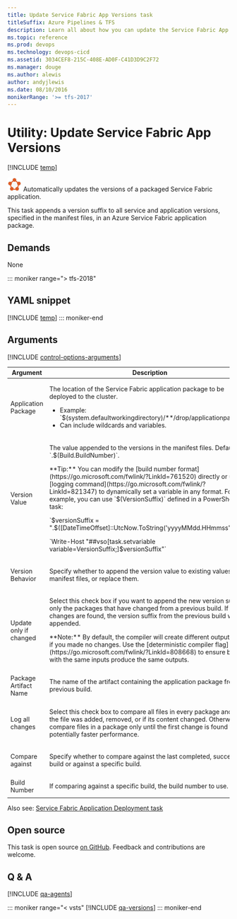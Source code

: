 ```yaml
---
title: Update Service Fabric App Versions task
titleSuffix: Azure Pipelines & TFS
description: Learn all about how you can update the Service Fabric App Versions build task Azure Pipelines and Team Foundation Server (TFS).
ms.topic: reference
ms.prod: devops
ms.technology: devops-cicd
ms.assetid: 3034CEF8-215C-408E-AD0F-C41D3D9C2F72
ms.manager: douge
ms.author: alewis
author: andyjlewis
ms.date: 08/10/2016
monikerRange: '>= tfs-2017'
---
```


# Utility: Update Service Fabric App Versions

[!INCLUDE [temp](../../_shared/version-tfs-2017-rtm.md)]

![](_img/azure-service-fabric.png) Automatically updates 
the versions of a packaged Service Fabric application.

This task appends a version suffix to all service and application versions, 
specified in the manifest files, in an Azure Service Fabric application package.

## Demands

None

::: moniker range="> tfs-2018"
## YAML snippet
[!INCLUDE [temp](../_shared/yaml/ServiceFabricUpdateManifestsV2.md)]
::: moniker-end

## Arguments

<table>
<thead>
<tr>
<th>Argument</th>
<th>Description</th>
</tr>
</thead>

<tr>
<td>Application Package</td>
<td>
<p>The location of the Service Fabric application package to be deployed to the cluster.</p>
<ul>
<li>Example: `$(system.defaultworkingdirectory)/**/drop/applicationpackage`</li>
<li>Can include wildcards and variables.</li>
</ul>
</td>
</tr>

<tr>
<td>Version Value</td>
<td>
<p>The value appended to the versions in the manifest files. Default is `.$(Build.BuildNumber)`.</p>
<p>**Tip:** You can modify the [build number format](https://go.microsoft.com/fwlink/?LinkId=761520) directly or use a [logging command](https://go.microsoft.com/fwlink/?LinkId=821347) to dynamically set a variable in any format. For example, you can use `$(VersionSuffix)` defined in a PowerShell task:</p>
<p>`$versionSuffix = ".$([DateTimeOffset]::UtcNow.ToString('yyyyMMdd.HHmmss'))"`</p>
<p>`Write-Host "##vso[task.setvariable variable=VersionSuffix;]$versionSuffix"`</p>
</ul>
</td>
</tr>

<tr>
<td>Version Behavior</td>
<td>
<p>Specify whether to append the version value to existing values in the manifest files, or replace them.</p>
</td>
</tr>

<tr>
<td>Update only if changed</td>
<td>
<p>Select this check box if you want to append the new version suffix to only the packages that have changed from a previous build. If no changes are found, the version suffix from the previous build will be appended.</p>
<p>**Note:** By default, the compiler will create different outputs even if you made no changes. Use the [deterministic compiler flag](https://go.microsoft.com/fwlink/?LinkId=808668) to ensure builds with the same inputs produce the same outputs.</p>
</td>
</tr>

<tr>
<td>Package Artifact Name</td>
<td>
<p>The name of the artifact containing the application package from the previous build.</p>
</td>
</tr>

<tr>
<td>Log all changes</td>
<td>
<p>Select this check box to compare all files in every package and log if the file was added, removed, or if its content changed. Otherwise, compare files in a package only until the first change is found for potentially faster performance.</p>
</td>
</tr>

<tr>
<td>Compare against</td>
<td>
<p>Specify whether to compare against the last completed, successful build or against a specific build.</p>
</td>
</tr>

<tr>
<td>Build Number</td>
<td>
<p>If comparing against a specific build, the build number to use.</p>
</td>
</tr>

[!INCLUDE [control-options-arguments](../_shared/control-options-arguments.md)]
</table>

Also see: [Service Fabric Application Deployment task](../deploy/service-fabric-deploy.md)

## Open source

This task is open source [on GitHub](https://github.com/Microsoft/vsts-tasks). Feedback and contributions are welcome.

## Q & A
<!-- BEGINSECTION class="md-qanda" -->

[!INCLUDE [qa-agents](../../_shared/qa-agents.md)]

::: moniker range="< vsts"
[!INCLUDE [qa-versions](../../_shared/qa-versions.md)]
::: moniker-end

<!-- ENDSECTION -->
